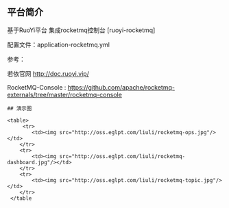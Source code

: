 ## 平台简介

 基于RuoYi平台 集成rocketmq控制台  [ruoyi-rocketmq]
 
 配置文件：application-rocketmq.yml           
 
 参考：
 
 若依官网 http://doc.ruoyi.vip/
 
 RocketMQ-Console :    https://github.com/apache/rocketmq-externals/tree/master/rocketmq-console                                      
                                                                                                                                                                                                                                                                                                                                                                                                                                                                                                                                                                                                                   
    
    ## 演示图
    
    <table>
         <tr>   
            <td><img src="http://oss.eglpt.com/liuli/rocketmq-ops.jpg"/></td>
        </tr>
        <tr>   
            <td><img src="http://oss.eglpt.com/liuli/rocketmq-dashboard.jpg"/></td>
        </tr>
        <tr> 
            <td><img src="http://oss.eglpt.com/liuli/rocketmq-topic.jpg"/></td>
        </tr>  
     </table             
                      
                                                                                                                                                                                                                                                                                                                                                                                                                                                                            